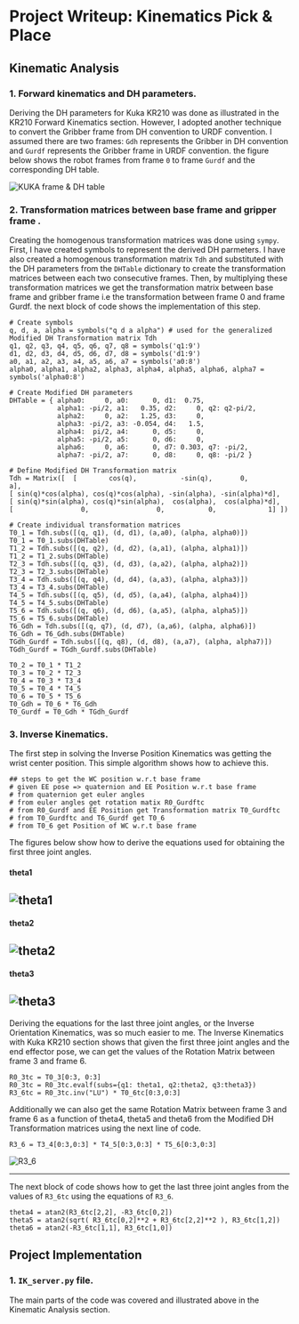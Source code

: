 # Project Writeup: Kinematics Pick & Place

## Kinematic Analysis
### 1. Forward kinematics and DH parameters.

Deriving the DH parameters for Kuka KR210 was done as illustrated in the KR210 Forward Kinematics section. However, I adopted another technique to convert the Gribber frame from DH convention to URDF convention. I assumed there are two frames: `Gdh` represents the Gribber in DH convention and `Gurdf` represents the Gribber frame in URDF convention. the figure below shows the robot frames from frame `0` to frame `Gurdf` and the corresponding DH table.

![KUKA frame & DH table](KUKA_DH_table.JPG)

### 2. Transformation matrices between base frame and gripper frame .

Creating the homogenous transformation matrices was done using `sympy`. First, I have created symbols to represent the derived DH parmeters. I have also created a homogenous transformation matrix `Tdh` and substituted with the DH parameters from the `DHTable` dictionary to create the transformation matrices between each two consecutive frames. Then, by multiplying these transformation matrices we get the transformation matrix between base frame and gribber frame i.e the transformation between frame 0 and frame Gurdf. the next block of code shows the implementation of this step.

```
# Create symbols
q, d, a, alpha = symbols("q d a alpha") # used for the generalized Modified DH Transformation matrix Tdh
q1, q2, q3, q4, q5, q6, q7, q8 = symbols('q1:9')
d1, d2, d3, d4, d5, d6, d7, d8 = symbols('d1:9')
a0, a1, a2, a3, a4, a5, a6, a7 = symbols('a0:8')
alpha0, alpha1, alpha2, alpha3, alpha4, alpha5, alpha6, alpha7 = symbols('alpha0:8')

# Create Modified DH parameters
DHTable = { alpha0:     0, a0:      0, d1:  0.75, 
            alpha1: -pi/2, a1:   0.35, d2:     0, q2: q2-pi/2,
            alpha2:     0, a2:   1.25, d3:     0,
            alpha3: -pi/2, a3: -0.054, d4:   1.5,
            alpha4:  pi/2, a4:      0, d5:     0,
            alpha5: -pi/2, a5:      0, d6:     0,
            alpha6:     0, a6:      0, d7: 0.303, q7: -pi/2,
            alpha7: -pi/2, a7:      0, d8:     0, q8: -pi/2 }	

# Define Modified DH Transformation matrix
Tdh = Matrix([ 	[ 	     cos(q), 	       -sin(q),		  0,		 a],
[ sin(q)*cos(alpha), cos(q)*cos(alpha),	-sin(alpha), -sin(alpha)*d],
[ sin(q)*sin(alpha), cos(q)*sin(alpha),	 cos(alpha),  cos(alpha)*d],
[                 0,                 0,           0,             1]	])

# Create individual transformation matrices
T0_1 = Tdh.subs([(q, q1), (d, d1), (a,a0), (alpha, alpha0)])
T0_1 = T0_1.subs(DHTable)
T1_2 = Tdh.subs([(q, q2), (d, d2), (a,a1), (alpha, alpha1)])
T1_2 = T1_2.subs(DHTable)
T2_3 = Tdh.subs([(q, q3), (d, d3), (a,a2), (alpha, alpha2)])
T2_3 = T2_3.subs(DHTable)
T3_4 = Tdh.subs([(q, q4), (d, d4), (a,a3), (alpha, alpha3)])
T3_4 = T3_4.subs(DHTable)
T4_5 = Tdh.subs([(q, q5), (d, d5), (a,a4), (alpha, alpha4)])
T4_5 = T4_5.subs(DHTable)
T5_6 = Tdh.subs([(q, q6), (d, d6), (a,a5), (alpha, alpha5)])
T5_6 = T5_6.subs(DHTable)
T6_Gdh = Tdh.subs([(q, q7), (d, d7), (a,a6), (alpha, alpha6)])
T6_Gdh = T6_Gdh.subs(DHTable)
TGdh_Gurdf = Tdh.subs([(q, q8), (d, d8), (a,a7), (alpha, alpha7)])
TGdh_Gurdf = TGdh_Gurdf.subs(DHTable)

T0_2 = T0_1 * T1_2
T0_3 = T0_2 * T2_3
T0_4 = T0_3 * T3_4
T0_5 = T0_4 * T4_5
T0_6 = T0_5 * T5_6
T0_Gdh = T0_6 * T6_Gdh
T0_Gurdf = T0_Gdh * TGdh_Gurdf
```

### 3. Inverse Kinematics.

The first step in solving the Inverse Position Kinematics was getting the wrist center position. This simple algorithm shows how to achieve this.
```
## steps to get the WC position w.r.t base frame
# given EE pose => quaternion and EE Position w.r.t base frame
# from quaternion get euler angles
# from euler angles get rotation matix R0_Gurdftc
# from R0_Gurdf and EE Position get Transformation matrix T0_Gurdftc
# from T0_Gurdftc and T6_Gurdf get T0_6
# from T0_6 get Position of WC w.r.t base frame
```

The figures below show how to derive the equations used for obtaining the first three joint angles.

#### theta1
![theta1](theta1.JPG)
--------------

#### theta2
![theta2](theta2.JPG)
--------------

#### theta3
![theta3](theta3.JPG)
-------------

Deriving the equations for the last three joint angles, or the Inverse Orientation Kinematics, was so much easier to me. The Inverse Kinematics with Kuka KR210 section shows that given the first three joint angles and the end effector pose, we can get the values of the Rotation Matrix between frame 3 and frame 6.
```
R0_3tc = T0_3[0:3, 0:3]
R0_3tc = R0_3tc.evalf(subs={q1: theta1, q2:theta2, q3:theta3})
R3_6tc = R0_3tc.inv("LU") * T0_6tc[0:3,0:3]
```
Additionally we can also get the same Rotation Matrix between frame 3 and frame 6 as a function of theta4, theta5 and theta6 from the Modified DH Transformation matrices using the next line of code.
```
R3_6 = T3_4[0:3,0:3] * T4_5[0:3,0:3] * T5_6[0:3,0:3]
```
![R3_6](R3_6.JPG)

--------------
The next block of code shows how to get the last three joint angles from the values of `R3_6tc` using the equations of `R3_6`.
```
theta4 = atan2(R3_6tc[2,2], -R3_6tc[0,2])
theta5 = atan2(sqrt( R3_6tc[0,2]**2 + R3_6tc[2,2]**2 ), R3_6tc[1,2])
theta6 = atan2(-R3_6tc[1,1], R3_6tc[1,0])
```




## Project Implementation

### 1. `IK_server.py` file.


The main parts of the code was covered and illustrated above in the Kinematic Analysis section.